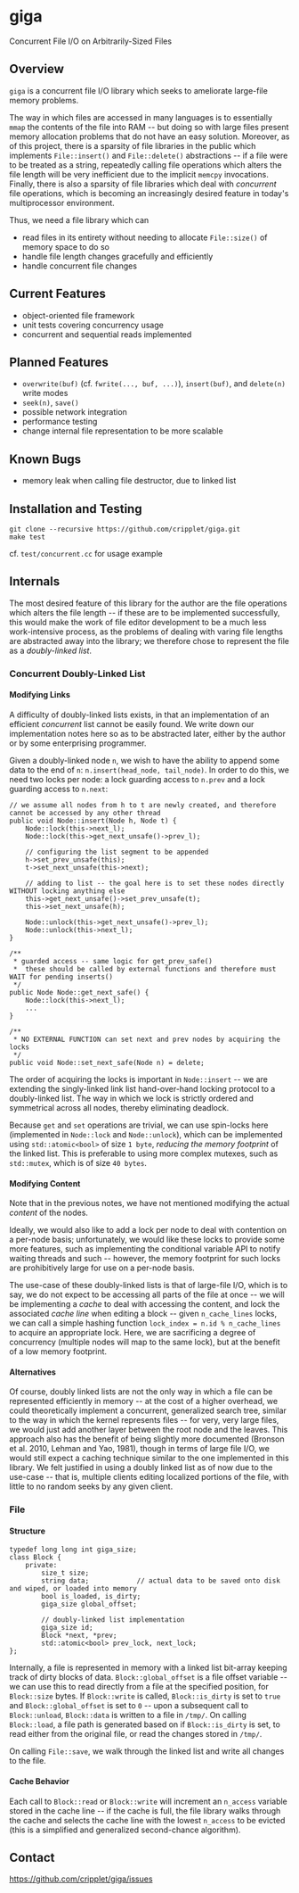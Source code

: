 giga
====

Concurrent File I/O on Arbitrarily-Sized Files

Overview
----

`giga` is a concurrent file I/O library which seeks to ameliorate large-file memory problems.

The way in which files are accessed in many languages is to essentially `mmap` the contents of the file into RAM -- but doing so with large files present memory 
allocation problems that do not have an easy solution. Moreover, as of this project, there is a sparsity of file libraries in the public which implements `File::insert()` 
and `File::delete()` abstractions -- if a file were to be treated as a string, repeatedly calling file operations which alters the file length will be very inefficient due 
to the implicit `memcpy` invocations. Finally, there is also a sparsity of file libraries which deal with _concurrent_ file operations, which is becoming an increasingly 
desired feature in today's multiprocessor environment.

Thus, we need a file library which can
* read files in its entirety without needing to allocate `File::size()` of memory space to do so
* handle file length changes gracefully and efficiently
* handle concurrent file changes

Current Features
----
* object-oriented file framework
* unit tests covering concurrency usage
* concurrent and sequential reads implemented

Planned Features
----
* `overwrite(buf)` (cf. `fwrite(..., buf, ...)`), `insert(buf)`, and `delete(n)` write modes
* `seek(n)`, `save()`
* possible network integration
* performance testing
* change internal file representation to be more scalable

Known Bugs
----
* memory leak when calling file destructor, due to linked list

Installation and Testing
----

```
git clone --recursive https://github.com/cripplet/giga.git
make test
```

cf. `test/concurrent.cc` for usage example

Internals
----

The most desired feature of this library for the author are the file operations which alters the file length -- if these are to be implemented successfully, this would 
make the work of file editor development to be a much less work-intensive process, as the problems of dealing with varing file lengths are abstracted away into the 
library; we therefore chose to represent the file as a _doubly-linked list_.

### Concurrent Doubly-Linked List

#### Modifying Links

A difficulty of doubly-linked lists exists, in that an implementation of an efficient _concurrent_ list cannot be easily found. We write down our implementation notes 
here so as to be abstracted later, either by the author or by some enterprising programmer.

Given a doubly-linked node `n`, we wish to have the ability to append some data to the end of `n`: `n.insert(head_node, tail_node)`. In order to do this, we need two 
locks per node: a lock guarding access to `n.prev` and a lock guarding access to `n.next`:

```
// we assume all nodes from h to t are newly created, and therefore cannot be accessed by any other thread
public void Node::insert(Node h, Node t) {
	Node::lock(this->next_l);
	Node::lock(this->get_next_unsafe()->prev_l);

	// configuring the list segment to be appended
	h->set_prev_unsafe(this);
	t->set_next_unsafe(this->next);

	// adding to list -- the goal here is to set these nodes directly WITHOUT locking anything else
	this->get_next_unsafe()->set_prev_unsafe(t);
	this->set_next_unsafe(h);

	Node::unlock(this->get_next_unsafe()->prev_l);
	Node::unlock(this->next_l);
}

/**
 * guarded access -- same logic for get_prev_safe()
 *	these should be called by external functions and therefore must WAIT for pending inserts()
 */
public Node Node::get_next_safe() {
	Node::lock(this->next_l);
	...
}

/**
 * NO EXTERNAL FUNCTION can set next and prev nodes by acquiring the locks
 */
public void Node::set_next_safe(Node n) = delete;
```

The order of acquiring the locks is important in `Node::insert` -- we are extending the singly-linked link list hand-over-hand locking protocol to a doubly-linked list. 
The way in which we lock is strictly ordered and symmetrical across all nodes, thereby eliminating deadlock.

Because `get` and `set` operations are trivial, we can use spin-locks here (implemented in `Node::lock` and `Node::unlock`), which can be implemented using 
`std::atomic<bool>` of size `1 byte`, _reducing the memory footprint_ of the linked list. This is preferable to using more complex mutexes, such as `std::mutex`, which 
is of size `40 bytes`.

#### Modifying Content

Note that in the previous notes, we have not mentioned modifying the actual _content_ of the nodes.

Ideally, we would also like to add a lock per node to deal with contention on a per-node basis; unfortunately, we would like these locks to provide some more features, 
such as implementing the conditional variable API to notify waiting threads and such -- however, the memory footprint for such locks are prohibitively large for use on a 
per-node basis.

The use-case of these doubly-linked lists is that of large-file I/O, which is to say, we do not expect to be accessing all parts of the file at once -- we will be 
implementing a _cache_ to deal with accessing the content, and lock the associated _cache line_ when editing a block -- given `n_cache_lines` locks, we can call a simple 
hashing function `lock_index = n.id % n_cache_lines` to acquire an appropriate lock. Here, we are sacrificing a degree of concurrency (multiple nodes will map to the 
same lock), but at the benefit of a low memory footprint.

#### Alternatives

Of course, doubly linked lists are not the only way in which a file can be represented efficiently in memory -- at the cost of a higher overhead, we could theoretically 
implement a concurrent, generalized search tree, similar to the way in which the kernel represents files -- for very, very large files, we would just add another layer 
between the root node and the leaves. This approach also has the benefit of being slightly more documented (Bronson et al. 2010, Lehman and Yao, 1981), though in terms 
of large file I/O, we would still expect a caching technique similar to the one implemented in this library. We felt justified in using a doubly linked list as of now 
due to the use-case -- that is, multiple clients editing localized portions of the file, with little to no random seeks by any given client.

### File

#### Structure

```
typedef long long int giga_size;
class Block {
	private:
		size_t size;
		string data;			// actual data to be saved onto disk and wiped, or loaded into memory
		bool is_loaded, is_dirty;
		giga_size global_offset;

		// doubly-linked list implementation
		giga_size id;
		Block *next, *prev;
		std::atomic<bool> prev_lock, next_lock;
};
```

Internally, a file is represented in memory with a linked list bit-array keeping track of dirty blocks of data. `Block::global_offset` is a file offset variable -- we 
can use this to read directly from a file at the specified position, for `Block::size` bytes. If `Block::write` is called, `Block::is_dirty` is set to `true` and 
`Block::global_offset` is set to `0` -- upon a subsequent call to `Block::unload`, `Block::data` is written to a file in `/tmp/`. On calling `Block::load`, a file path 
is generated based on if `Block::is_dirty` is set, to read either from the original file, or read the changes stored in `/tmp/`.

On calling `File::save`, we walk through the linked list and write all changes to the file.

#### Cache Behavior

Each call to `Block::read` or `Block::write` will increment an `n_access` variable stored in the cache line -- if the cache is full, the file library walks through the 
cache and selects the cache line with the lowest `n_access` to be evicted (this is a simplified and generalized second-chance algorithm).

Contact
----

https://github.com/cripplet/giga/issues

